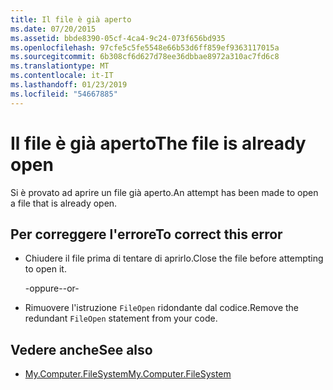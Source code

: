 ```yaml
---
title: Il file è già aperto
ms.date: 07/20/2015
ms.assetid: bbde8390-05cf-4ca4-9c24-073f656bd935
ms.openlocfilehash: 97cfe5c5fe5548e66b53d6ff859ef9363117015a
ms.sourcegitcommit: 6b308cf6d627d78ee36dbbae8972a310ac7fd6c8
ms.translationtype: MT
ms.contentlocale: it-IT
ms.lasthandoff: 01/23/2019
ms.locfileid: "54667885"
---
```

# <a name="the-file-is-already-open"></a><span data-ttu-id="6d166-102">Il file è già aperto</span><span class="sxs-lookup"><span data-stu-id="6d166-102">The file is already open</span></span>
<span data-ttu-id="6d166-103">Si è provato ad aprire un file già aperto.</span><span class="sxs-lookup"><span data-stu-id="6d166-103">An attempt has been made to open a file that is already open.</span></span>  
  
## <a name="to-correct-this-error"></a><span data-ttu-id="6d166-104">Per correggere l'errore</span><span class="sxs-lookup"><span data-stu-id="6d166-104">To correct this error</span></span>  
  
-   <span data-ttu-id="6d166-105">Chiudere il file prima di tentare di aprirlo.</span><span class="sxs-lookup"><span data-stu-id="6d166-105">Close the file before attempting to open it.</span></span>  
  
     <span data-ttu-id="6d166-106">-oppure-</span><span class="sxs-lookup"><span data-stu-id="6d166-106">-or-</span></span>  
  
-   <span data-ttu-id="6d166-107">Rimuovere l'istruzione `FileOpen` ridondante dal codice.</span><span class="sxs-lookup"><span data-stu-id="6d166-107">Remove the redundant `FileOpen` statement from your code.</span></span>  
  
## <a name="see-also"></a><span data-ttu-id="6d166-108">Vedere anche</span><span class="sxs-lookup"><span data-stu-id="6d166-108">See also</span></span>

- [<span data-ttu-id="6d166-109">My.Computer.FileSystem</span><span class="sxs-lookup"><span data-stu-id="6d166-109">My.Computer.FileSystem</span></span>](xref:Microsoft.VisualBasic.FileIO.FileSystem)
